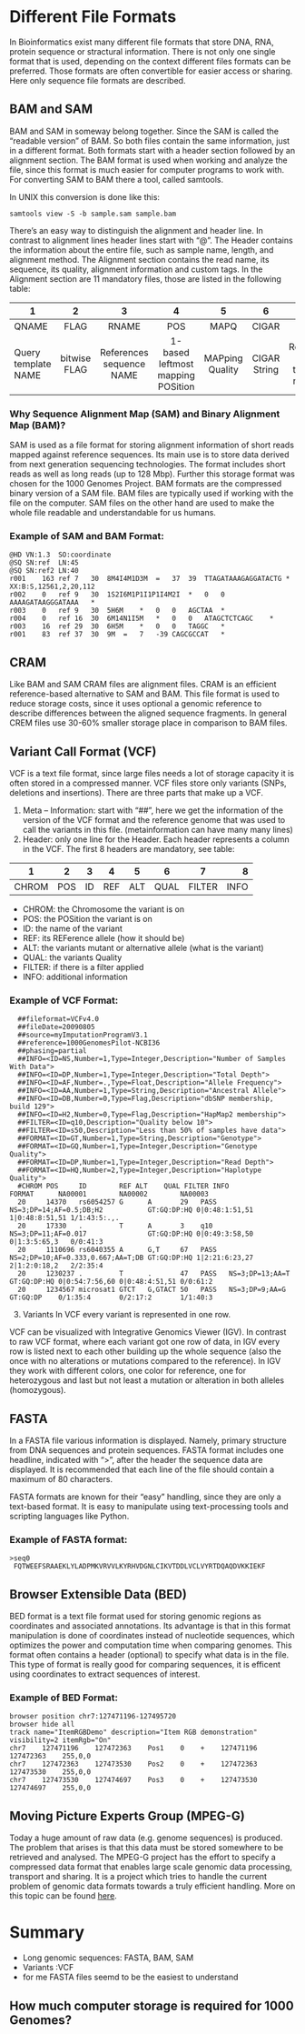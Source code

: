 # Different File Formats
In Bioinformatics exist many different file formats that store DNA, RNA, protein sequence or stractural information. There is not only one single format that is used, depending on the context different files formats can be preferred. Those formats are often convertible for easier access or sharing. Here only sequence file formats are described.
## BAM and SAM
BAM and SAM in someway belong together. Since the SAM is called the “readable version” of BAM. So both files contain the same information, just in a different format. Both formats start with a header section followed by an alignment section. The BAM format is used when working and analyze the file, since this format is much easier for computer programs to work with. For converting SAM to BAM there a tool, called samtools. 

In UNIX this conversion is done like this: 

    samtools view -S -b sample.sam sample.bam

There’s an easy way to distinguish the alignment and header line. In contrast to alignment lines header lines start with “@”. The Header contains the information about the entire file, such as sample name, length, and alignment method. The Alignment section contains the read name, its sequence, its quality, alignment information and custom tags. In the Alignment section are 11 mandatory files, those are listed in the following table:


| 1     | 2    | 3     | 4   | 5    | 6     | 7     | 8     | 9    | 10  | 11   |
|-------|:----:|:-----:|:---:|:----:|:-----:|:-----:|:-----:|:----:|:---:|-----:|
| QNAME | FLAG | RNAME | POS | MAPQ | CIGAR | RNEXT | PNEXT | TLEN | SEQ | QUAL |
| Query template NAME | bitwise FLAG | References sequence NAME | 1- based leftmost mapping POSition | MAPping Quality | CIGAR String | References name of the mate/ next read | Position of the mate/ next read | observed Template LENgth | segment SEQuence | ASCII of Phred-scaled base QUALity+33 |
### Why Sequence Alignment Map (SAM) and Binary Alignment Map (BAM)?
SAM is used as a file format for storing alignment information of short reads mapped against reference sequences. Its main use is to store data derived from next generation sequencing technologies. The format includes short reads as well as long reads (up to 128 Mbp). Further this storage format was chosen for the 1000 Genomes Project. 
BAM formats are the compressed binary version of a SAM file. BAM files are typically used if working with the file on the computer. SAM files on the other hand are used to make the whole file readable and understandable for us humans. 
### Example of SAM and BAM Format:
    @HD VN:1.3  SO:coordinate
    @SQ SN:ref  LN:45
    @SQ SN:ref2 LN:40
    r001    163 ref 7   30  8M4I4M1D3M  =   37  39  TTAGATAAAGAGGATACTG *   XX:B:S,12561,2,20,112
    r002    0   ref 9   30  1S2I6M1P1I1P1I4M2I  *   0   0   AAAAGATAAGGGATAAA   *
    r003    0   ref 9   30  5H6M    *   0   0   AGCTAA  *
    r004    0   ref 16  30  6M14N1I5M   *   0   0   ATAGCTCTCAGC    *
    r003    16  ref 29  30  6H5M    *   0   0   TAGGC   *
    r001    83  ref 37  30  9M  =   7   -39 CAGCGCCAT   *

## CRAM
Like BAM and SAM CRAM files are alignment files. CRAM is an efficient reference-based alternative to SAM and BAM. This file format is used to reduce storage costs, since it uses optional a genomic reference to describe differences between the aligned sequence fragments. In general CREM files use 30-60% smaller storage place in comparison to BAM files. 
## Variant Call Format (VCF)
VCF is a text file format, since large files needs a lot of storage capacity it is often stored in a compressed manner. VCF files store only variants (SNPs, deletions and insertions). There are three parts that make up a VCF. 

1. Meta – Information: start with “##”, here we get the information of the version of the VCF format and the reference genome that was used to call the variants in this file. (metainformation can have many many lines)
2. Header: only one line for the Header. Each header represents a column in the VCF. The first 8 headers are mandatory, see table:


| 1     | 2   | 3  | 4   | 5   | 6    | 7      | 8    |
|-------|:---:|:--:|:---:|:---:|:----:|:------:|-----:|
| CHROM | POS | ID | REF | ALT | QUAL | FILTER | INFO |

- CHROM: the Chromosome the variant is on
- POS: the POSition the variant is on
- ID: the name of the variant
- REF: its REFerence allele (how it should be)
- ALT: the variants mutant or alternative allele (what is the variant)
- QUAL: the variants Quality
- FILTER: if there is a filter applied
- INFO: additional information

### Example of VCF Format:
      ##fileformat=VCFv4.0
      ##fileDate=20090805
      ##source=myImputationProgramV3.1
      ##reference=1000GenomesPilot-NCBI36
      ##phasing=partial
      ##INFO=<ID=NS,Number=1,Type=Integer,Description="Number of Samples With Data">
      ##INFO=<ID=DP,Number=1,Type=Integer,Description="Total Depth">
      ##INFO=<ID=AF,Number=.,Type=Float,Description="Allele Frequency">
      ##INFO=<ID=AA,Number=1,Type=String,Description="Ancestral Allele">
      ##INFO=<ID=DB,Number=0,Type=Flag,Description="dbSNP membership, build 129">
      ##INFO=<ID=H2,Number=0,Type=Flag,Description="HapMap2 membership">
      ##FILTER=<ID=q10,Description="Quality below 10">
      ##FILTER=<ID=s50,Description="Less than 50% of samples have data">
      ##FORMAT=<ID=GT,Number=1,Type=String,Description="Genotype">
      ##FORMAT=<ID=GQ,Number=1,Type=Integer,Description="Genotype Quality">
      ##FORMAT=<ID=DP,Number=1,Type=Integer,Description="Read Depth">
      ##FORMAT=<ID=HQ,Number=2,Type=Integer,Description="Haplotype Quality">
      #CHROM POS     ID        REF ALT    QUAL FILTER INFO                              FORMAT      NA00001        NA00002        NA00003
      20     14370   rs6054257 G      A       29   PASS   NS=3;DP=14;AF=0.5;DB;H2           GT:GQ:DP:HQ 0|0:48:1:51,51 1|0:48:8:51,51 1/1:43:5:.,.
      20     17330   .         T      A       3    q10    NS=3;DP=11;AF=0.017               GT:GQ:DP:HQ 0|0:49:3:58,50 0|1:3:5:65,3   0/0:41:3
      20     1110696 rs6040355 A      G,T     67   PASS   NS=2;DP=10;AF=0.333,0.667;AA=T;DB GT:GQ:DP:HQ 1|2:21:6:23,27 2|1:2:0:18,2   2/2:35:4
      20     1230237 .         T      .       47   PASS   NS=3;DP=13;AA=T                   GT:GQ:DP:HQ 0|0:54:7:56,60 0|0:48:4:51,51 0/0:61:2
      20     1234567 microsat1 GTCT   G,GTACT 50   PASS   NS=3;DP=9;AA=G                    GT:GQ:DP    0/1:35:4       0/2:17:2       1/1:40:3



3. Variants
In VCF every variant is represented in one row. 

VCF can be visualized with Integrative Genomics Viewer (IGV). In contrast to raw VCF format, where each variant got one row of data, in IGV every row is listed next to each other building up the whole sequence (also the once with no alterations or mutations compared to the reference). In IGV they work with different colors, one color for reference, one for heterozygous and last but not least a mutation or alteration in both alleles (homozygous). 

## FASTA
In a FASTA file various information is displayed. Namely, primary structure from DNA sequences and protein sequences. FASTA format includes one headline, indicated with “>”, after the header the sequence data are displayed. It is recommended that each line of the file should contain a maximum of 80 characters. 

FASTA formats are known for their “easy” handling, since they are only a text-based format. It is easy to manipulate using text-processing tools and scripting languages like Python. 
### Example of FASTA format:   

    >seq0
     FQTWEEFSRAAEKLYLADPMKVRVVLKYRHVDGNLCIKVTDDLVCLVYRTDQAQDVKKIEKF

## Browser Extensible Data (BED)

BED format is a text file format used for storing genomic regions as coordinates and associated annotations. Its advantage is that in this format manipulation is done of coordinates instead of nucleotide sequences, which optimizes the power and computation time when comparing genomes. This format often contains a header (optional) to specify what data is in the file. This type of format is really good for comparing sequences, it is efficent using coordinates to extract sequences of interest. 

### Example of BED Format:
    browser position chr7:127471196-127495720
    browser hide all
    track name="ItemRGBDemo" description="Item RGB demonstration" visibility=2 itemRgb="On"
    chr7    127471196    127472363    Pos1    0    +    127471196    127472363    255,0,0
    chr7    127472363    127473530    Pos2    0    +    127472363    127473530    255,0,0
    chr7    127473530    127474697    Pos3    0    +    127473530    127474697    255,0,0
## Moving Picture Experts Group (MPEG-G)
Today a huge amount of raw data (e.g. genome sequences) is produced. The problem that arises is that this data must be stored somewhere to be retrieved and analysed. The MPEG-G project has the effort to specify a compressed data format that enables large scale genomic data processing, transport and sharing. It is a project which tries to handle the current problem of genomic data formats towards a truly efficient handling. More on this topic can be found [here](https://mpeg-g.org/).


# Summary
-	Long genomic sequences: FASTA, BAM, SAM
-	Variants :VCF
-	for me FASTA files seemd to be the easiest to understand

## How much computer storage is required for 1000 Genomes?

